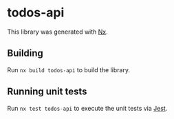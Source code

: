# todos-api

This library was generated with [Nx](https://nx.dev).

## Building

Run `nx build todos-api` to build the library.

## Running unit tests

Run `nx test todos-api` to execute the unit tests via [Jest](https://jestjs.io).
